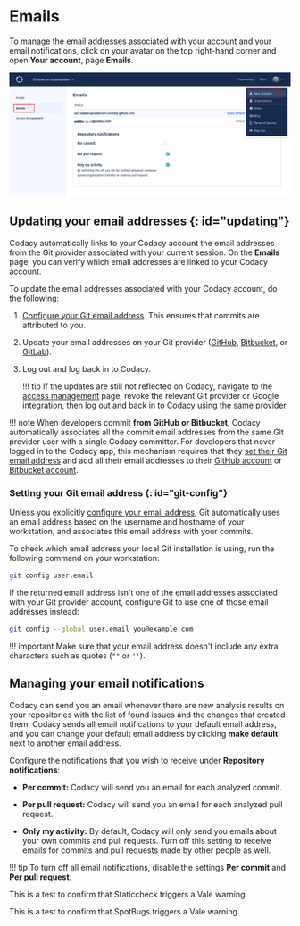# Emails

To manage the email addresses associated with your account and your email notifications, click on your avatar on the top right-hand corner and open **Your account**, page **Emails**.

![Email settings](images/emails-notifications.png)

## Updating your email addresses {: id="updating"}

Codacy automatically links to your Codacy account the email addresses from the Git provider associated with your current session. On the **Emails** page, you can verify which email addresses are linked to your Codacy account.

To update the email addresses associated with your Codacy account, do the following:

1.  [Configure your Git email address](#git-config). This ensures that commits are attributed to you.

1.  Update your email addresses on your Git provider ([GitHub](https://docs.github.com/en/enterprise-cloud@latest/account-and-profile/setting-up-and-managing-your-personal-account-on-github/managing-email-preferences/adding-an-email-address-to-your-github-account), [Bitbucket](https://support.atlassian.com/bitbucket-cloud/docs/set-email-aliases/), or [GitLab](https://docs.gitlab.com/ee/user/profile/#add-emails-to-your-user-profile)).

1.  Log out and log back in to Codacy.

    !!! tip
        If the updates are still not reflected on Codacy, navigate to the [access management](https://app.codacy.com/account/access-management) page, revoke the relevant Git provider or Google integration, then log out and back in to Codacy using the same provider.

!!! note
    When developers commit **from GitHub or Bitbucket**, Codacy automatically associates all the commit email addresses from the same Git provider user with a single Codacy committer. For developers that never logged in to the Codacy app, this mechanism requires that they [set their Git email address](#git-config) and add all their email addresses to their [GitHub account](https://github.com/settings/emails) or [Bitbucket account](https://bitbucket.org/account/settings/email/).

### Setting your Git email address {: id="git-config"}

Unless you explicitly [configure your email address](https://git-scm.com/docs/git-config#Documentation/git-config.txt-useremail), Git automatically uses an email address based on the username and hostname of your workstation, and associates this email address with your commits.

To check which email address your local Git installation is using, run the following command on your workstation:

```bash
git config user.email
```

If the returned email address isn't one of the email addresses associated with your Git provider account, configure Git to use one of those email addresses instead:

```bash
git config --global user.email you@example.com
```

!!! important
    Make sure that your email address doesn't include any extra characters such as quotes (`""` or `''`).

## Managing your email notifications

Codacy can send you an email whenever there are new analysis results on your repositories with the list of found issues and the changes that created them. Codacy sends all email notifications to your default email address, and you can change your default email address by clicking **make default** next to another email address.

Configure the notifications that you wish to receive under **Repository notifications**:

-   **Per commit:** Codacy will send you an email for each analyzed commit.

-   **Per pull request:** Codacy will send you an email for each analyzed pull request.

-   **Only my activity:** By default, Codacy will only send you emails about your own commits and pull requests. Turn off this setting to receive emails for commits and pull requests made by other people as well.

!!! tip
    To turn off all email notifications, disable the settings **Per commit** and **Per pull request**.

This is a test to confirm that Staticcheck triggers a Vale warning.

This is a test to confirm that SpotBugs triggers a Vale warning.
